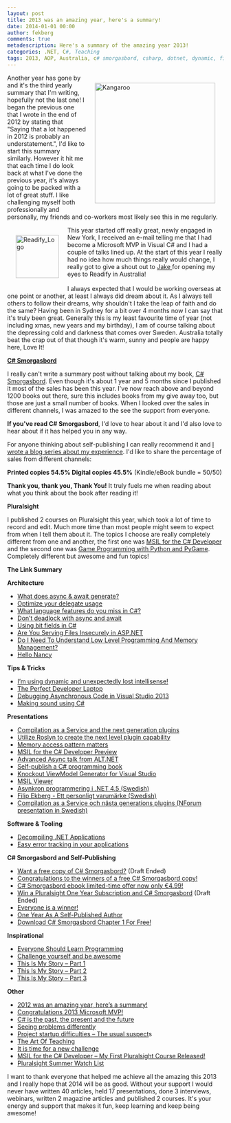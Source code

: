 ```yaml
---
layout: post
title: 2013 was an amazing year, here's a summary!
date: 2014-01-01 00:00
author: fekberg
comments: true
metadescription: Here's a summary of the amazing year 2013!
categories: .NET, C#, Teaching
tags: 2013, AOP, Australia, c# smorgasbord, csharp, dotnet, dynamic, filip ekberg, MVP, Programming, Readify, reflection, roslyn, roslyn ctp, self-publishing, Sydney
---
```

<img src="http://cdn.filipekberg.se/fekberg-blog/wp-content/uploads/2013/12/Kangaroo.jpg" alt="Kangaroo" width="280" style="float: right; padding: 20px;" class="alignnone size-full wp-image-2175" />Another year has gone by and it's the third yearly summary that I'm writing, hopefully not the last one! I began the previous one that I wrote in the end of 2012 by stating that "Saying that a lot happened in 2012 is probably an understatement.", I'd like to start this summary similarly. However it hit me that each time I do look back at what I've done the previous year, it's always going to be packed with a lot of great stuff. I like challenging myself both professionally and personally, my friends and co-workers most likely see this in me regularly.<!--excerpt-->

<img src="http://cdn.filipekberg.se/fekberg-blog/wp-content/uploads/2013/12/Readify_Logo.jpg" alt="Readify_Logo" width="100" style="float: left; padding: 20px;"  class="alignnone size-full wp-image-2174" />This year started off really great, newly engaged in New York, I received an e-mail telling me that I had become a Microsoft MVP in Visual C# and I had a couple of talks lined up. At the start of this year I really had no idea how much things really would change, I really got to give a shout out to <a href="https://twitter.com/JakeGinnivan" target="_blank">Jake </a>for opening my eyes to Readify in Australia!<br><br>I always expected that I would be working overseas at one point or another, at least I always did dream about it. As I always tell others to follow their dreams, why shouldn't I take the leap of faith and do the same? Having been in Sydney for a bit over 4 months now I can say that it's truly been great. Generally this is my least favourite time of year (not including xmas, new years and my birthday), I am of course talking about the depressing cold and darkness that comes over Sweden. Australia totally beat the crap out of that though it's warm, sunny and people are happy here, Love It!

<a href="www.amazon.com/C-Smorgasbord-Filip-Ekberg/dp/1468152106" target="_blank"><strong>C# Smorgasbord</strong></a>

I really can't write a summary post without talking about my book, <a href="www.amazon.com/C-Smorgasbord-Filip-Ekberg/dp/1468152106" target="_blank">C# Smorgasbord</a>. Even though it's about 1 year and 5 months since I published it most of the sales has been this year. I've now reach above and beyond 1200 books out there, sure this includes books from my give away too, but those are just a small number of books. When I looked over the sales in different channels, I was amazed to the see the support from everyone. 

<strong>If you've read C# Smorgasbord</strong>, I'd love to hear about it and I'd also love to hear about if it has helped you in any way.

For anyone thinking about self-publishing I can really recommend it and <a href="http://blog.filipekberg.se/2012/08/27/self-publishing-a-book-part-1-where-it-all-began/" target="_blank">I wrote a blog series about my experience</a>. I'd like to share the percentage of sales from different channels:

<strong>Printed copies 54.5%
Digital copies 45.5%</strong> (Kindle/eBook bundle = 50/50)

<strong>Thank you, thank you, Thank You!</strong> It truly fuels me when reading about what you think about the book after reading it!

<strong>Pluralsight</strong>

I published 2 courses on Pluralsight this year, which took a lot of time to record and edit. Much more time than most people might seem to expect from when I tell them about it. The topics I choose are really completely different from one and another, the first one was <a href="http://pluralsight.com/training/Courses/TableOfContents/msil-csharp-developer" target="_blank">MSIL for the C# Developer</a> and the second one was <a href="http://pluralsight.com/training/Courses/TableOfContents/game-programming-python-pygame" target="_blank">Game Programming with Python and PyGame</a>. Completely different but awesome and fun topics!

<strong>The Link Summary</strong>

<strong>Architecture</strong>
<ul>
	<li><a href="http://blog.filipekberg.se/2013/01/16/what-does-async-await-generate/" target="_blank">What does async & await generate?</a></li>
	<li><a href="http://blog.filipekberg.se/2013/02/15/optimize-your-delegate-usage/" target="_blank">Optimize your delegate usage</a></li>
	<li><a href="http://blog.filipekberg.se/2013/03/01/what-language-features-do-you-miss-in-c/" target="_blank">What language features do you miss in C#?</a></li>
	<li><a href="http://blog.filipekberg.se/2013/04/03/dont-deadlock-with-async-and-await/" target="_blank">Don’t deadlock with async and await</a></li>
	<li><a href="http://blog.filipekberg.se/2013/05/14/using-bit-fields-in-csharp/" target="_blank">Using bit fields in C#</a></li>
	<li><a href="http://blog.filipekberg.se/2013/07/12/are-you-serving-files-insecurely-in-asp-net/" target="_blank">Are You Serving Files Insecurely in ASP.NET</a></li>
	<li><a href="http://blog.filipekberg.se/2013/09/03/do-i-need-to-understand-low-level-programming-and-memory-management/" target="_blank">Do I Need To Understand Low Level Programming And Memory Management?</a></li>
	<li><a href="http://blog.filipekberg.se/2013/12/19/hello-nancy/" target="_blank">Hello Nancy</a></li>
</ul>

<strong>Tips & Tricks</strong>
<ul>
	<li><a href="http://blog.filipekberg.se/2013/01/17/im-using-dynamic-and-unexpectedly-lost-intellisense/" target="_blank">I’m using dynamic and unexpectedly lost intellisense!</a></li>
	<li><a href="http://blog.filipekberg.se/2013/09/25/perfect-developer-laptop/" target="_blank">The Perfect Developer Laptop</a></li>
	<li><a href="http://blog.filipekberg.se/2013/11/15/debugging-asynchronous-code-visual-studio-2013/" target="_blank">Debugging Asynchronous Code in Visual Studio 2013</a></li>
	<li><a href="http://blog.filipekberg.se/2013/12/16/making-sound-using-c/" target="_blank">Making sound using C#</a></li>
</ul>

<strong>Presentations</strong>
<ul>
	<li><a href="http://blog.filipekberg.se/2013/02/07/compilation-as-a-service-and-the-next-generation-plugins/" target="_blank">Compilation as a Service and the next generation plugins</a></li>
	<li><a href="http://blog.filipekberg.se/2013/05/02/utilize-roslyn-to-create-the-next-level-plugin-capability/" target="_blank">Utilize Roslyn to create the next level plugin capability</a></li>
	<li><a href="http://blog.filipekberg.se/2013/07/01/memory-access-pattern-matters/" target="_blank">Memory access pattern matters</a></li>
	<li><a href="http://blog.filipekberg.se/2013/08/07/msil-for-the-c-developer-preview/" target="_blank">MSIL for the C# Developer Preview</a></li>
	<li><a href="http://blog.filipekberg.se/2013/10/29/advanced-async-talk-alt-net/" target="_blank">Advanced Async talk from ALT.NET</a></li>
	<li><a href="http://www.youtube.com/watch?v=dgUjrnac_wY" target="_blank">Self-publish a C# programming book</a></li>
	<li><a href="http://www.youtube.com/watch?v=NChQ6aaMHDk" target="_blank">Knockout ViewModel Generator for Visual Studio</a></li>
	<li><a href="http://www.youtube.com/watch?v=63JDR_SUgNY" target="_blank">MSIL Viewer</a></li>
	<li><a href="http://www.youtube.com/watch?v=lIw4y0ZXtcQ" target="_blank">Asynkron programmering i .NET 4.5 (Swedish)</a></li>
	<li><a href="http://www.youtube.com/watch?v=bUttsJ2JgHM" target="_blank">Filip Ekberg - Ett personligt varumärke (Swedish)</a></li>
	<li><a href="http://www.youtube.com/watch?v=BIY1QlchFeE" target="_blank">Compilation as a Service och nästa generations plugins (NForum presentation in Swedish)</a> </li>
</ul>

<strong>Software & Tooling</strong>
<ul>
	<li><a href="http://blog.filipekberg.se/2013/02/14/decompiling-dotnet-applications/" target="_blank">Decompiling .NET Applications</a></li>
	<li><a href="http://blog.filipekberg.se/2013/03/26/easy-error-tracking-in-your-applications/" target="_blank">Easy error tracking in your applications</a></li>
</ul>

<strong>C# Smorgasbord and Self-Publishing</strong>
<ul>
	<li><a href="http://blog.filipekberg.se/2013/01/18/want-a-free-copy-of-c-smorgasbord/" target="_blank">Want a free copy of C# Smorgasbord?</a> (Draft Ended)</li>
	<li><a href="http://blog.filipekberg.se/2013/02/04/congratulations-to-the-winners-of-a-free-c-smorgasbord-copy/" target="_blank">Congratulations to the winners of a free C# Smorgasbord copy!</a></li>
	<li><a href="http://blog.filipekberg.se/2013/02/26/c-smorgasbord-ebook-limited-time-offer-now-only-e4-99/" target="_blank">C# Smorgasbord ebook limited-time offer now only €4.99!</a></li>
	<li><a href="http://blog.filipekberg.se/2013/06/17/win-a-pluralsight-one-year-subscription-and-c-smorgasbord/" target="_blank">Win a Pluralsight One Year Subscription and C# Smorgasbord</a> (Draft Ended)</li>
	<li><a href="http://blog.filipekberg.se/2013/06/27/everyone-is-a-winner/" target="_blank">Everyone is a winner!</a></li>
	<li><a href="http://blog.filipekberg.se/2013/07/30/one-year-as-a-self-published-author/" target="_blank">One Year As A Self-Published Author</a></li>
	<li><a href="http://blog.filipekberg.se/2013/12/06/download-c-smorgasbord-chapter-1-free/" target="_blank">Download C# Smorgasbord Chapter 1 For Free!</a></li>
</ul>

<strong>Inspirational</strong>
<ul>
	<li><a href="http://blog.filipekberg.se/2013/03/04/everyone-should-learn-programming/" target="_blank">Everyone Should Learn Programming</a></li>
	<li><a href="http://blog.filipekberg.se/2013/03/06/challenge-yourself-and-be-awesome/" target="_blank">Challenge yourself and be awesome</a></li>
	<li><a href="http://blog.filipekberg.se/2013/07/15/this-is-my-story-part-1/" target="_blank">This Is My Story – Part 1</a></li>
	<li><a href="http://blog.filipekberg.se/2013/07/17/this-is-my-story-part-2/" target="_blank">This Is My Story – Part 2</a></li>
	<li><a href="http://blog.filipekberg.se/2013/07/22/this-is-my-story-part-3/" target="_blank">This Is My Story – Part 3</a></li>
</ul>


<strong>Other</strong>
<ul>
	<li><a href="http://blog.filipekberg.se/2013/01/08/2012-was-an-amazing-year-heres-a-summary/" target="_blank">2012 was an amazing year, here’s a summary!</a></li>
	<li><a href="http://blog.filipekberg.se/2013/01/01/congratulations-2013-microsoft-mvp/" target="_blank">Congratulations 2013 Microsoft MVP!</a></li>
	<li><a href="http://blog.filipekberg.se/2013/01/11/c-is-the-past-the-present-and-the-future/" target="_blank">C# is the past, the present and the future</a></li>
	<li><a href="http://blog.filipekberg.se/2013/03/14/seeing-problems-differently/" target="_blank">Seeing problems differently</a></li>
	<li><a href="http://blog.filipekberg.se/2013/04/15/project-startup-difficulties-the-usual-suspects/" target="_blank">Project startup difficulties – The usual suspect</a>s</li>
	<li><a href="http://blog.filipekberg.se/2013/04/26/the-art-of-teaching/" target="_blank">The Art Of Teaching</a></li>
	<li><a href="http://blog.filipekberg.se/2013/05/02/it-is-time-for-a-new-challenge/" target="_blank">It is time for a new challenge</a></li>
	<li><a href="http://blog.filipekberg.se/2013/07/02/msil-for-the-c-developer-my-first-pluralsight-course-released/" target="_blank">MSIL for the C# Developer – My First Pluralsight Course Released!</a></li>
	<li><a href="http://blog.filipekberg.se/2013/07/23/pluralsight-summer-watch-list/" target="_blank">Pluralsight Summer Watch List</a></li>

</ul>

I want to thank everyone that helped me achieve all the amazing this 2013 and I really hope that 2014 will be as good. Without your support I would never have written 40 articles, held 17 presentations, done 3 interviews, webinars, written 2 magazine articles and published 2 courses. It's your energy and support that makes it fun, keep learning and keep being awesome!
